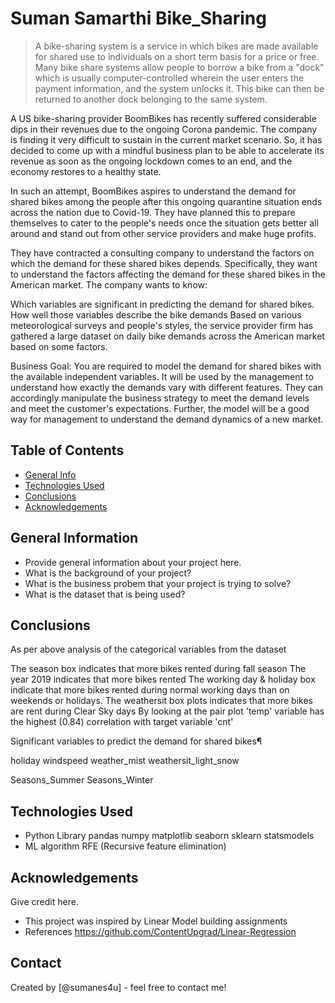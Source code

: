 # Suman Samarthi Bike_Sharing
> A bike-sharing system is a service in which bikes are made available for shared use to individuals on a short term basis for a price or free. Many bike share systems allow people to borrow a bike from a "dock" which is usually computer-controlled wherein the user enters the payment information, and the system unlocks it. This bike can then be returned to another dock belonging to the same system.

A US bike-sharing provider BoomBikes has recently suffered considerable dips in their revenues due to the ongoing Corona pandemic. The company is finding it very difficult to sustain in the current market scenario. So, it has decided to come up with a mindful business plan to be able to accelerate its revenue as soon as the ongoing lockdown comes to an end, and the economy restores to a healthy state.

In such an attempt, BoomBikes aspires to understand the demand for shared bikes among the people after this ongoing quarantine situation ends across the nation due to Covid-19. They have planned this to prepare themselves to cater to the people's needs once the situation gets better all around and stand out from other service providers and make huge profits.

They have contracted a consulting company to understand the factors on which the demand for these shared bikes depends. Specifically, they want to understand the factors affecting the demand for these shared bikes in the American market. The company wants to know:

Which variables are significant in predicting the demand for shared bikes. How well those variables describe the bike demands Based on various meteorological surveys and people's styles, the service provider firm has gathered a large dataset on daily bike demands across the American market based on some factors.

Business Goal: You are required to model the demand for shared bikes with the available independent variables. It will be used by the management to understand how exactly the demands vary with different features. They can accordingly manipulate the business strategy to meet the demand levels and meet the customer's expectations. Further, the model will be a good way for management to understand the demand dynamics of a new market.


## Table of Contents
* [General Info](#general-information)
* [Technologies Used](#technologies-used)
* [Conclusions](#conclusions)
* [Acknowledgements](#acknowledgements)

<!-- You can include any other section that is pertinent to your problem -->

## General Information
- Provide general information about your project here.
- What is the background of your project?
- What is the business probem that your project is trying to solve?
- What is the dataset that is being used?

<!-- You don't have to answer all the questions - just the ones relevant to your project. -->

## Conclusions
As per above analysis of the categorical variables from the dataset

The season box indicates that more bikes rented during fall season
The year 2019 indicates that more bikes rented
The working day & holiday box indicate that more bikes rented during normal working days than on weekends or holidays.
The weathersit box plots indicates that more bikes are rent during Clear Sky days
By looking at the pair plot 'temp' variable has the highest (0.84) correlation with target variable 'cnt'

Significant variables to predict the demand for shared bikes¶

holiday
windspeed 
weather_mist
weathersit_light_snow

Seasons_Summer
Seasons_Winter

<!-- You don't have to answer all the questions - just the ones relevant to your project. -->


## Technologies Used
- Python Library
  pandas
  numpy
  matplotlib
  seaborn
  sklearn
  statsmodels
- ML algorithm
  RFE (Recursive feature elimination)

<!-- As the libraries versions keep on changing, it is recommended to mention the version of library used in this project -->

## Acknowledgements
Give credit here.
- This project was inspired by Linear Model building assignments
- References https://github.com/ContentUpgrad/Linear-Regression


## Contact
Created by [@sumanes4u] - feel free to contact me!


<!-- Optional -->
<!-- ## License -->
<!-- This project is open source and available under the [... License](). -->

<!-- You don't have to include all sections - just the one's relevant to your project -->
